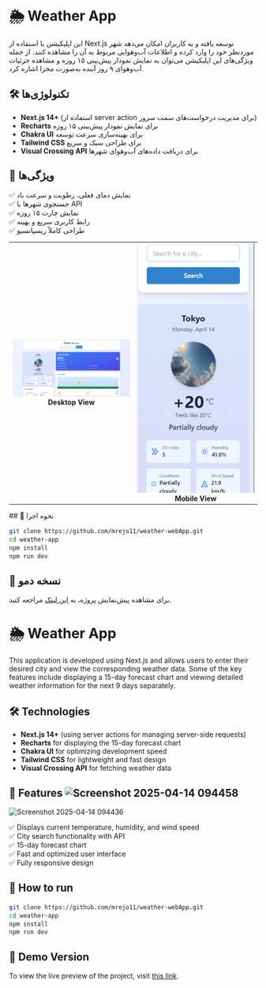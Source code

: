  # 🌦️ Weather App



این اپلیکیشن با استفاده از Next.js توسعه یافته و به کاربران امکان می‌دهد شهر موردنظر خود را وارد کرده و اطلاعات آب‌وهوایی مربوط به آن را مشاهده کنند. از جمله ویژگی‌های این اپلیکیشن می‌توان به نمایش نمودار پیش‌بینی ۱۵ روزه و مشاهده جزئیات آب‌وهوای ۹ روز آینده به‌صورت مجزا اشاره کرد.

## 🛠️ تکنولوژی‌ها  
- **Next.js 14+** (استفاده از server action برای مدیریت درخواست‌های سمت سرور)  
- **Recharts** برای نمایش نمودار پیش‌بینی ۱۵ روزه  
- **Chakra UI** برای بهینه‌سازی سرعت توسعه  
- **Tailwind CSS** برای طراحی سبک و سریع  
- **Visual Crossing API** برای دریافت داده‌های آب‌وهوای شهرها  

## 🚀 ویژگی‌ها  
✅ نمایش دمای فعلی، رطوبت و سرعت باد  
✅ جستجوی شهرها با API  
✅ نمایش چارت ۱۵ روزه  
✅ رابط کاربری سریع و بهینه  
✅ طراحی کاملاً ریسپانسیو  
<table align="center">
  <tr>
    <td align="center">
      <img src="./public/desktop.png" width="250px" alt="Desktop View"/><br/>
      <strong>Desktop View</strong>
    </td>
    <td align="center">
      <img src="./public/mobile.png" width="250px" alt="Mobile View"/><br/>
      <strong>Mobile View</strong>
    </td>
  </tr>
</table>
## 🔧 نحوه اجرا  

```bash
git clone https://github.com/mrejo11/weather-webApp.git  
cd weather-app  
npm install  
npm run dev
```
## 🔗 نسخه دمو  
برای مشاهده پیش‌نمایش پروژه، به [این لینک](https://weather-re.netlify.app) مراجعه کنید.

# 🌦️ Weather App

This application is developed using Next.js and allows users to enter their desired city and view the corresponding weather data. Some of the key features include displaying a 15-day forecast chart and viewing detailed weather information for the next 9 days separately.

## 🛠️ Technologies  
- **Next.js 14+** (using server actions for managing server-side requests)  
- **Recharts** for displaying the 15-day forecast chart  
- **Chakra UI** for optimizing development speed  
- **Tailwind CSS** for lightweight and fast design  
- **Visual Crossing API** for fetching weather data  

## 🚀 Features  ![Screenshot 2025-04-14 094458](https://github.com/user-attachments/assets/126d1dce-8bf5-4d24-82df-887332e6494c)
![Screenshot 2025-04-14 094436](https://github.com/user-attachments/assets/e3ff3296-08c8-46de-8bcf-c0be77443ae2)

✅ Displays current temperature, humidity, and wind speed  
✅ City search functionality with API  
✅ 15-day forecast chart  
✅ Fast and optimized user interface  
✅ Fully responsive design  

## 🔧 How to run  

```bash
git clone https://github.com/mrejo11/weather-webApp.git  
cd weather-app  
npm install  
npm run dev
```

## 🔗 Demo Version  
To view the live preview of the project, visit [this link](https://weather-re.netlify.app).

